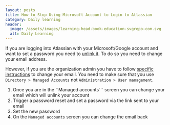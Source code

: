 ```yaml
---
layout: posts
title: How to Stop Using Microsoft Account to Login to Atlassian
category: Daily learning
header:
  image: /assets/images/learning-head-book-education-svgrepo-com.svg
  alt: Daily Learning 
---
```


If you are logging into Atlassian with your Microsoft/Google account and want to set a password you need to [unlink it](https://support.atlassian.com/atlassian-account/docs/manage-linked-third-party-accounts/). To do so you need to change your email address.

However, if you are the organization admin you have to follow [specific instructions](https://community.atlassian.com/t5/Confluence-questions/How-do-I-change-the-email-address-of-organization-administrator/qaq-p/1638975#:~:text=To%20change%20your%20email%20address,the%20Administration%20%3E%20User%20management%20section.) to change your email. You need to make sure that you use ```Directory > Managed Accounts``` not ```Administration > User management```.

1. Once you are in the ``Managed accounts``` screen you can change your email which will unlink your account
2. Trigger a password reset and set a password via the link sent to your email
3. Set the new password
4. On the ```Managed accounts``` screen you can change the email back 
